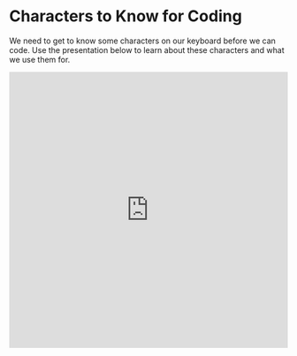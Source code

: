 # Characters to Know for Coding

We need to get to know some characters on our keyboard before we can code. Use the presentation below to learn about these characters and what we use them for.

<iframe src="https://docs.google.com/presentation/d/e/2PACX-1vQcmAwU6zCSjkBbb93aLNKs6zxPKd04oxPEPPWW0vJZnt2jTN3tumToUv4hDmoSi5irCT_ei2rb9ywz/embed?start=false&loop=false&delayms=3000" frameborder="0" height="500" width="100%" allowfullscreen="true" mozallowfullscreen="true" webkitallowfullscreen="true"></iframe>